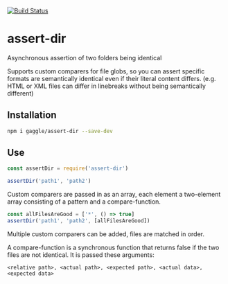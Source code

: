 [![Build Status](https://travis-ci.org/gaggle/assert-dir.svg?branch=master)](https://travis-ci.org/gaggle/assert-dir)

# assert-dir
Asynchronous assertion of two folders being identical

Supports custom comparers for file globs, 
so you can assert specific formats are semantically identical 
even if their literal content differs.
(e.g. HTML or XML files can differ in linebreaks without being semantically different) 

## Installation
```bash
npm i gaggle/assert-dir --save-dev
```

## Use
```js
const assertDir = require('assert-dir')

assertDir('path1', 'path2')
```

Custom comparers are passed in as an array,
each element a two-element array 
consisting of a pattern and a compare-function.

```js
const allFilesAreGood = ['*', () => true]
assertDir('path1', 'path2', [allFilesAreGood])
```

Multiple custom comparers can be added, 
files are matched in order.

A compare-function is a synchronous function 
that returns false if the two files are not identical. 
It is passed these arguments:
```
<relative path>, <actual path>, <expected path>, <actual data>, <expected data>
``` 

